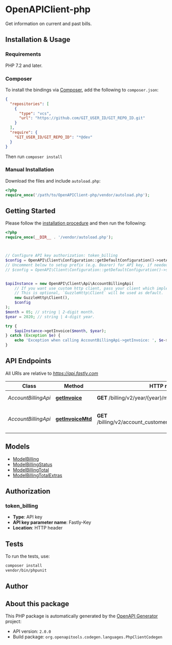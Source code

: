# OpenAPIClient-php

Get information on current and past bills.


## Installation & Usage

### Requirements

PHP 7.2 and later.

### Composer

To install the bindings via [Composer](https://getcomposer.org/), add the following to `composer.json`:

```json
{
  "repositories": [
    {
      "type": "vcs",
      "url": "https://github.com/GIT_USER_ID/GIT_REPO_ID.git"
    }
  ],
  "require": {
    "GIT_USER_ID/GIT_REPO_ID": "*@dev"
  }
}
```

Then run `composer install`

### Manual Installation

Download the files and include `autoload.php`:

```php
<?php
require_once('/path/to/OpenAPIClient-php/vendor/autoload.php');
```

## Getting Started

Please follow the [installation procedure](#installation--usage) and then run the following:

```php
<?php
require_once(__DIR__ . '/vendor/autoload.php');



// Configure API key authorization: token_billing
$config = OpenAPI\Client\Configuration::getDefaultConfiguration()->setApiKey('Fastly-Key', 'YOUR_API_KEY');
// Uncomment below to setup prefix (e.g. Bearer) for API key, if needed
// $config = OpenAPI\Client\Configuration::getDefaultConfiguration()->setApiKeyPrefix('Fastly-Key', 'Bearer');


$apiInstance = new OpenAPI\Client\Api\AccountBillingApi(
    // If you want use custom http client, pass your client which implements `GuzzleHttp\ClientInterface`.
    // This is optional, `GuzzleHttp\Client` will be used as default.
    new GuzzleHttp\Client(),
    $config
);
$month = 05; // string | 2-digit month.
$year = 2020; // string | 4-digit year.

try {
    $apiInstance->getInvoice($month, $year);
} catch (Exception $e) {
    echo 'Exception when calling AccountBillingApi->getInvoice: ', $e->getMessage(), PHP_EOL;
}

```

## API Endpoints

All URIs are relative to *https://api.fastly.com*

Class | Method | HTTP request | Description
------------ | ------------- | ------------- | -------------
*AccountBillingApi* | [**getInvoice**](docs/Api/AccountBillingApi.md#getinvoice) | **GET** /billing/v2/year/{year}/month/{month} | Get an invoice
*AccountBillingApi* | [**getInvoiceMtd**](docs/Api/AccountBillingApi.md#getinvoicemtd) | **GET** /billing/v2/account_customers/{customer_id}/mtd_invoice | Get month-to-date billing estimate

## Models

- [ModelBilling](docs/Model/ModelBilling.md)
- [ModelBillingStatus](docs/Model/ModelBillingStatus.md)
- [ModelBillingTotal](docs/Model/ModelBillingTotal.md)
- [ModelBillingTotalExtras](docs/Model/ModelBillingTotalExtras.md)

## Authorization

### token_billing

- **Type**: API key
- **API key parameter name**: Fastly-Key
- **Location**: HTTP header


## Tests

To run the tests, use:

```bash
composer install
vendor/bin/phpunit
```

## Author



## About this package

This PHP package is automatically generated by the [OpenAPI Generator](https://openapi-generator.tech) project:

- API version: `2.0.0`
- Build package: `org.openapitools.codegen.languages.PhpClientCodegen`
